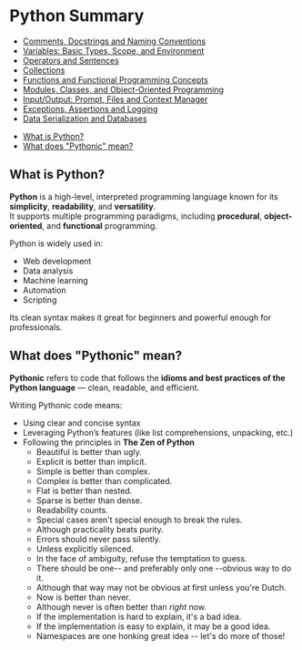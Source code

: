 # Python Summary
<!-- TOC -->
* [Comments, Docstrings and Naming Conventions](python_summary/general/basic_concepts_conventions.md)
* [Variables: Basic Types, Scope, and Environment](python_summary/general/variables.md)
* [Operators and Sentences](python_summary/general/basic_operators_and_sentences.md)
* [Collections](python_summary/general/collections.md)
* [Functions and Functional Programming Concepts](python_summary/general/functions.md)
* [Modules, Classes, and Object-Oriented Programming](python_summary/general/modules_and_classes.md)
* [Input/Output: Prompt, Files and Context Manager](python_summary/general/files_and_manager_context.md)
* [Exceptions, Assertions and Logging](python_summary/general/exceptions_and_logging.md)
* [Data Serialization and Databases](python_summary/general/serialization_and_databases.md)
<!-- TOC -->


<!-- TOC -->
* [What is Python?](#what-is-python)
* [What does "Pythonic" mean?](#what-does-pythonic-mean)
<!-- TOC -->

## What is Python?

**Python** is a high-level, interpreted programming language known for its **simplicity**, **readability**, and **versatility**.  
It supports multiple programming paradigms, including **procedural**, **object-oriented**, and **functional** programming.

Python is widely used in:
- Web development
- Data analysis
- Machine learning
- Automation
- Scripting

Its clean syntax makes it great for beginners and powerful enough for professionals.


## What does "Pythonic" mean?

**Pythonic** refers to code that follows the **idioms and best practices of the Python language** — clean, readable, and efficient.

Writing Pythonic code means:
- Using clear and concise syntax
- Leveraging Python’s features (like list comprehensions, unpacking, etc.)
- Following the principles in **The Zen of Python**
  * Beautiful is better than ugly.
  * Explicit is better than implicit.
  * Simple is better than complex.
  * Complex is better than complicated.
  * Flat is better than nested.
  * Sparse is better than dense.
  * Readability counts.
  * Special cases aren't special enough to break the rules.
  * Although practicality beats purity.
  * Errors should never pass silently.
  * Unless explicitly silenced.
  * In the face of ambiguity, refuse the temptation to guess.
  * There should be one-- and preferably only one --obvious way to do it.
  * Although that way may not be obvious at first unless you're Dutch.
  * Now is better than never.
  * Although never is often better than *right* now.
  * If the implementation is hard to explain, it's a bad idea.
  * If the implementation is easy to explain, it may be a good idea.
  * Namespaces are one honking great idea -- let's do more of those!






